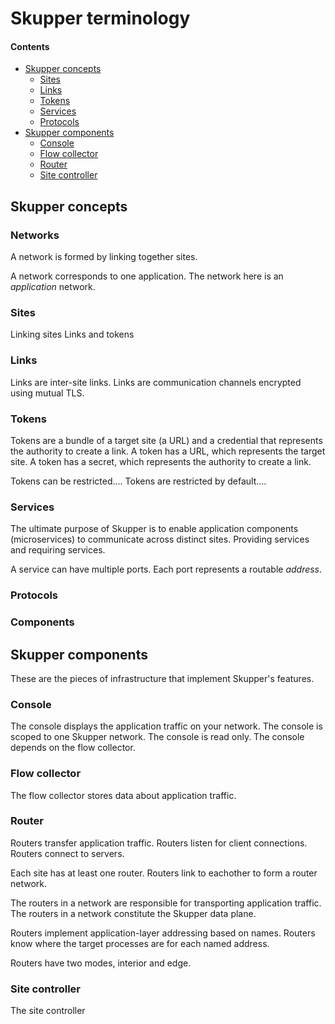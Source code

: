 # Skupper terminology

#### Contents

* [Skupper concepts](#skupper-concepts)
  * [Sites](#sites)
  * [Links](#links)
  * [Tokens](#tokens)
  * [Services](#services)
  * [Protocols](#services)
* [Skupper components](#skupper-components)
  * [Console](#console)
  * [Flow collector](#flow-collector)
  * [Router](#router)
  * [Site controller](#site-controller)

## Skupper concepts

### Networks

A network is formed by linking together sites.

A network corresponds to one application.
The network here is an *application* network.

### Sites

Linking sites
Links and tokens

### Links

Links are inter-site links.
Links are communication channels encrypted using mutual TLS.

### Tokens

Tokens are a bundle of a target site (a URL) and a credential that represents the authority to create a link.
A token has a URL, which represents the target site.
A token has a secret, which represents the authority to create a link.

Tokens can be restricted....
Tokens are restricted by default....

### Services

The ultimate purpose of Skupper is to enable application components (microservices) to communicate across distinct sites.
Providing services and requiring services.

A service can have multiple ports.
Each port represents a routable *address*.

### Protocols

### Components

## Skupper components

These are the pieces of infrastructure that implement Skupper's features.

### Console

The console displays the application traffic on your network.
The console is scoped to one Skupper network.
The console is read only.
The console depends on the flow collector.

### Flow collector

The flow collector stores data about application traffic.

### Router

Routers transfer application traffic.
Routers listen for client connections.
Routers connect to servers.

Each site has at least one router.
Routers link to eachother to form a router network.

The routers in a network are responsible for transporting application traffic.
The routers in a network constitute the Skupper data plane.

Routers implement application-layer addressing based on names.
Routers know where the target processes are for each named address.

Routers have two modes, interior and edge.

### Site controller

The site controller
